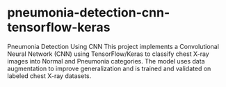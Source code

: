 # pneumonia-detection-cnn-tensorflow-keras
Pneumonia Detection Using CNN  This project implements a Convolutional Neural Network (CNN) using TensorFlow/Keras to classify chest X-ray images into Normal and Pneumonia categories. The model uses data augmentation to improve generalization and is trained and validated on labeled chest X-ray datasets.

